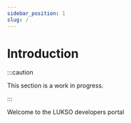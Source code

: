 ```yaml
---
sidebar_position: 1
slug: /
---
```


# Introduction

:::caution

This section is a work in progress.

:::

Welcome to the LUKSO developers portal